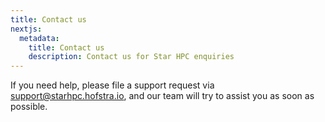 ```yaml
---
title: Contact us
nextjs:
  metadata:
    title: Contact us
    description: Contact us for Star HPC enquiries
---
```


If you need help, please file a support request via <support@starhpc.hofstra.io>,
and our team will try to assist you as soon as possible.
